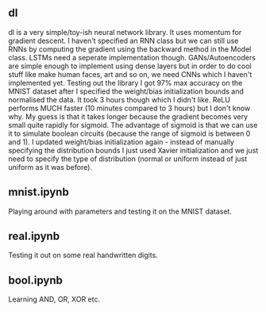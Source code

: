 ## dl

dl is a very simple/toy-ish neural network library. It uses momentum for gradient descent. I haven't specified an RNN class but we can still use RNNs by computing the gradient using the backward method in the Model class. LSTMs need a seperate implementation though. GANs/Autoencoders are simple enough to implement using dense layers but in order to do cool stuff like make human faces, art and so on, we need CNNs which I haven't implemented yet. Testing out the library I got 97% max accuracy on the MNIST dataset after I specified the weight/bias initialization bounds and normalised the data. It took 3 hours though which I didn't like. ReLU performs MUCH faster (10 minutes compared to 3 hours) but I don't know why. My guess is that it takes longer because the gradient becomes very small quite rapidly for sigmoid. The advantage of sigmoid is that we can use it to simulate boolean circuits (because the range of sigmoid is between 0 and 1). I updated weight/bias initialization again - instead of manually specifying the distribution bounds I just used Xavier initialization and we just need to specify the type of distribution (normal or uniform instead of just uniform as it was before). 

## mnist.ipynb

Playing around with parameters and testing it on the MNIST dataset. 

## real.ipynb

Testing it out on some real handwritten digits.

## bool.ipynb

Learning AND, OR, XOR etc.
